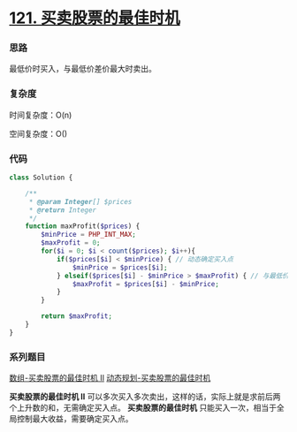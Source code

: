 # [121. 买卖股票的最佳时机](https://leetcode.cn/problems/best-time-to-buy-and-sell-stock/)

### 思路

最低价时买入，与最低价差价最大时卖出。

### 复杂度

时间复杂度：O(n)

空间复杂度：O()

### 代码

```php
class Solution {

    /**
     * @param Integer[] $prices
     * @return Integer
     */
    function maxProfit($prices) {
        $minPrice = PHP_INT_MAX;
        $maxProfit = 0;
        for($i = 0; $i < count($prices); $i++){
            if($prices[$i] < $minPrice) { // 动态确定买入点
                $minPrice = $prices[$i]; 
            } elseif($prices[$i] - $minPrice > $maxProfit) { // 与最低价差价最大时，更新最大收益
                $maxProfit = $prices[$i] - $minPrice;
            }
        }

        return $maxProfit;
    }
}
```

### 系列题目

[数组-买卖股票的最佳时机 II](../array/best-time-to-buy-and-sell-stock-ii.md)
[动态规划-买卖股票的最佳时机](../dynamic-programming/best-time-to-buy-and-sell-stock.md)

**买卖股票的最佳时机 II** 可以多次买入多次卖出，这样的话，实际上就是求前后两个上升数的和，无需确定买入点。
**买卖股票的最佳时机** 只能买入一次，相当于全局控制最大收益，需要确定买入点。